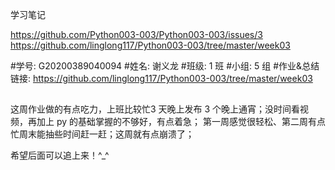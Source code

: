 学习笔记

https://github.com/Python003-003/Python003-003/issues/3
https://github.com/linglong117/Python003-003/tree/master/week03


#学号: G20200389040094
#姓名: 谢义龙
#班级: 1 班
#小组: 5 组
#作业&总结链接: https://github.com/linglong117/Python003-003/tree/master/week03

## 
这周作业做的有点吃力，上班比较忙3 天晚上发布 3 个晚上通宵；没时间看视频，再加上 py 的基础掌握的不够好，有点着急；
第一周感觉很轻松、第二周有点忙周末能抽些时间赶一赶；这周就有点崩溃了；

希望后面可以追上来！^_^


